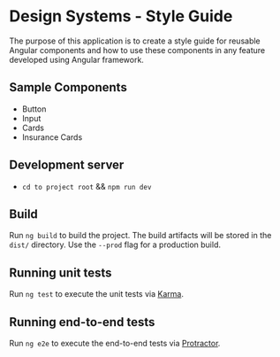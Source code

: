 # Design Systems - Style Guide

The purpose of this application is to create a style guide for reusable Angular components and how to use these components in any feature developed using Angular framework.

## Sample Components

- Button
- Input
- Cards
- Insurance Cards

## Development server

- `cd to project root` && `npm run dev`

## Build

Run `ng build` to build the project. The build artifacts will be stored in the `dist/` directory. Use the `--prod` flag for a production build.

## Running unit tests

Run `ng test` to execute the unit tests via [Karma](https://karma-runner.github.io).

## Running end-to-end tests

Run `ng e2e` to execute the end-to-end tests via [Protractor](http://www.protractortest.org/).
